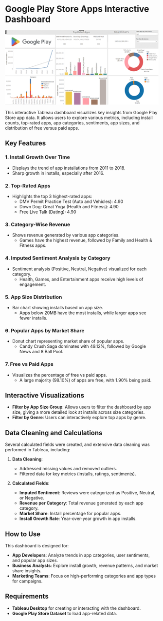# Google Play Store Apps Interactive Dashboard

![Google Play Store Dashboard](Play_Store_Dashboard.png)

This interactive Tableau dashboard visualizes key insights from Google Play Store app data. It allows users to explore various metrics, including install counts, top-rated apps, app categories, sentiments, app sizes, and distribution of free versus paid apps.

## Key Features

### 1. **Install Growth Over Time**  
- Displays the trend of app installations from 2011 to 2018.
- Sharp growth in installs, especially after 2016.

### 2. **Top-Rated Apps**
- Highlights the top 3 highest-rated apps:
  - DMV Permit Practice Test (Auto and Vehicles): 4.90
  - Down Dog: Great Yoga (Health and Fitness): 4.90
  - Free Live Talk (Dating): 4.90

### 3. **Category-Wise Revenue**
- Shows revenue generated by various app categories.
  - Games have the highest revenue, followed by Family and Health & Fitness apps.

### 4. **Imputed Sentiment Analysis by Category**
- Sentiment analysis (Positive, Neutral, Negative) visualized for each category.
  - Health, Games, and Entertainment apps receive high levels of engagement.

### 5. **App Size Distribution**
- Bar chart showing installs based on app size.
  - Apps below 20MB have the most installs, while larger apps see fewer installs.

### 6. **Popular Apps by Market Share**
- Donut chart representing market share of popular apps.
  - Candy Crush Saga dominates with 49.12%, followed by Google News and 8 Ball Pool.

### 7. **Free vs Paid Apps**
- Visualizes the percentage of free vs paid apps.
  - A large majority (98.10%) of apps are free, with 1.90% being paid.

## Interactive Visualizations
- **Filter by App Size Group**: Allows users to filter the dashboard by app size, giving a more detailed look at installs across size categories.
- **Filter by Genre**: Users can interactively explore top apps by genre.

## Data Cleaning and Calculations
Several calculated fields were created, and extensive data cleaning was performed in Tableau, including:

1. **Data Cleaning**:
   - Addressed missing values and removed outliers.
   - Filtered data for key metrics (installs, ratings, sentiments).

2. **Calculated Fields**:
   - **Imputed Sentiment**: Reviews were categorized as Positive, Neutral, or Negative.
   - **Revenue per Category**: Total revenue generated by each app category.
   - **Market Share**: Install percentage for popular apps.
   - **Install Growth Rate**: Year-over-year growth in app installs.

## How to Use
This dashboard is designed for:
- **App Developers**: Analyze trends in app categories, user sentiments, and popular app sizes.
- **Business Analysts**: Explore install growth, revenue patterns, and market share insights.
- **Marketing Teams**: Focus on high-performing categories and app types for campaigns.

## Requirements
- **Tableau Desktop** for creating or interacting with the dashboard.
- **Google Play Store Dataset** to load app-related data.

